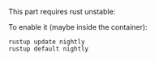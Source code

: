 

This part requires rust unstable:

To enable it (maybe inside the container):

```
rustup update nightly
rustup default nightly
```

